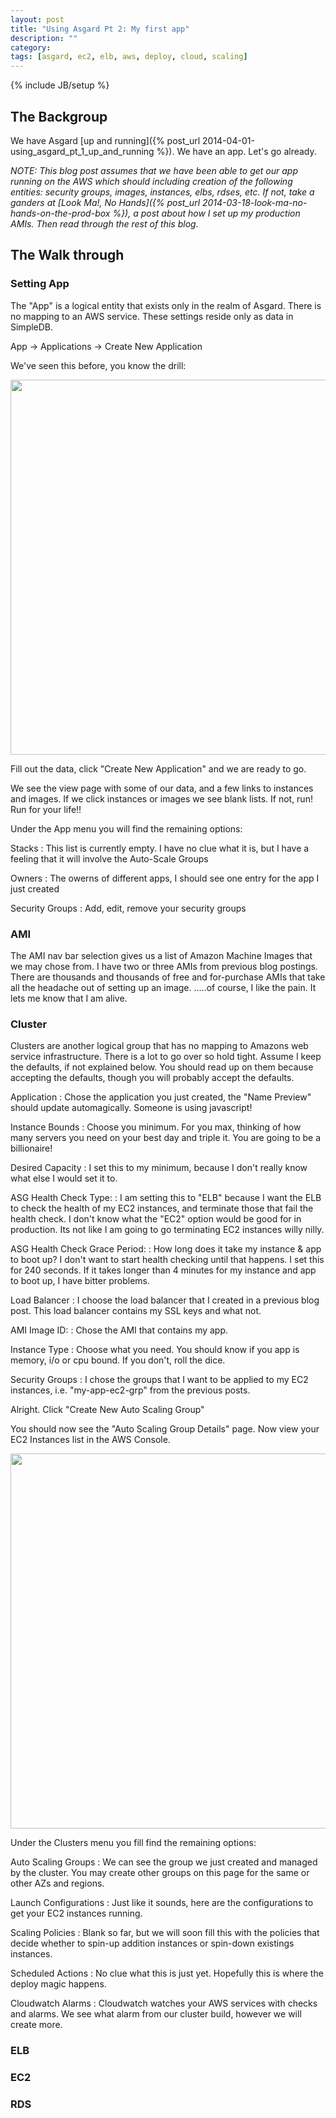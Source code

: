 ```yaml
---
layout: post
title: "Using Asgard Pt 2: My first app"
description: ""
category: 
tags: [asgard, ec2, elb, aws, deploy, cloud, scaling]
---
```

{% include JB/setup %}

## The Backgroup ##

We have Asgard [up and running]({% post_url 2014-04-01-using_asgard_pt_1_up_and_running %}). 
We have an app. Let's go already.

_NOTE: This blog post assumes that we have been able to get our app running on
the AWS which should including creation of the following entities: security
groups, images, instances, elbs, rdses, etc. If not, take a ganders at [Look
Ma!, No Hands]({% post_url 2014-03-18-look-ma-no-hands-on-the-prod-box %}), a
post about how I set up my production AMIs. Then read through the rest of this
blog._

## The Walk through ##

### Setting App ###

The "App" is a logical entity that exists only in the realm of Asgard. There is
no mapping to an AWS service. These settings reside only as data in SimpleDB.

App &rarr; Applications &rarr; Create New Application

We've seen this before, you know the drill:

<img style="width: 600px"
src="https://googledrive.com/host/0Bwnu59DLKpNwLWpSS0ZpUzYtZDQ/asgard_new_app"
/>

Fill out the data, click "Create New Application" and we are ready to go.

We see the view page with some of our data, and a few links to instances
and images. If we click instances or images we see blank lists. If not, run! Run
for your life!!

Under the App menu you will find the remaining options:

Stacks
: This list is currently empty. I have no clue what it is, but I have a feeling
that it will involve the Auto-Scale Groups

Owners
: The owerns of different apps, I should see one entry for the app I just
created

Security Groups
: Add, edit, remove your security groups

### AMI ###

The AMI nav bar selection gives us a list of Amazon Machine Images that we may 
chose from. I have two or three AMIs from previous blog postings. There are
thousands and thousands of free and for-purchase AMIs that take all the headache
out of setting up an image. .....of course, I like the pain. It lets me know that I
am alive.

### Cluster ###

Clusters are another logical group that has no mapping to Amazons web service
infrastructure. There is a lot to go over so hold tight. Assume I keep the
defaults, if not explained below. You should read up on them because accepting
the defaults, though you will probably accept the defaults.

Application
: Chose the application you just created, the "Name Preview" should update
automagically. Someone is using javascript!

Instance Bounds
: Choose you minimum. For you max, thinking of how many servers you need on your
best day and triple it. You are going to be a billionaire!

Desired Capacity
: I set this to my minimum, because I don't really know what else I would set it
to.

ASG Health Check Type:
: I am setting this to "ELB" because I want the ELB to check the health of my EC2
instances, and terminate those that fail the health check. I don't know what the
"EC2" option would be good for in production. Its not like I am going to go
terminating EC2 instances willy nilly.

ASG Health Check Grace Period:
: How long does it take my instance & app to boot up? I don't want to start
health checking until that happens. I set this for 240 seconds. If it takes longer
than 4 minutes for my instance and app to boot up, I have bitter problems.

Load Balancer
: I choose the load balancer that I created in a previous blog post. This load
balancer contains my SSL keys and what not.

AMI Image ID:
: Chose the AMI that contains my app.

Instance Type
: Choose what you need. You should know if you app is memory, i/o or cpu bound.
If you don't, roll the dice.

Security Groups
: I chose the groups that I want to be applied to my EC2 instances, i.e.
"my-app-ec2-grp" from the previous posts.

Alright. Click "Create New Auto Scaling Group"

You should now see the "Auto Scaling Group Details" page. Now view your EC2
Instances list in the AWS Console.

<img style="width: 600px"
src="https://googledrive.com/host/0Bwnu59DLKpNwLWpSS0ZpUzYtZDQ/ec2_instances_from_cluster.png"
/>

Under the Clusters menu you fill find the remaining options:

Auto Scaling Groups
: We can see the group we just created and managed by the cluster. You may
create other groups on this page for the same or other AZs and regions.

Launch Configurations
: Just like it sounds, here are the configurations to get your EC2 instances
running.

Scaling Policies
: Blank so far, but we will soon fill this with the policies that decide whether
to spin-up addition instances or spin-down existings instances.

Scheduled Actions
: No clue what this is just yet. Hopefully this is where the deploy magic
happens.

Cloudwatch Alarms
: Cloudwatch watches your AWS services with checks and alarms. We see what alarm
from our cluster build, however we will create more.

### ELB ###
### EC2 ###
### RDS ###
